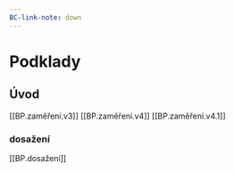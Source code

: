 ```yaml
---
BC-link-note: down
---
```


# Podklady
## Úvod
[[BP.zaměření.v3]]
[[BP.zaměření.v4]]
[[BP.zaměření.v4.1]]
### dosažení
[[BP.dosažení]]


